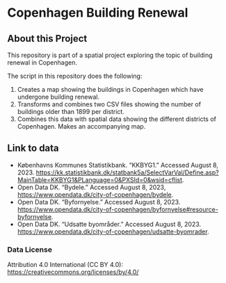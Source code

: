 # Copenhagen Building Renewal

## About this Project
This repository is part of a spatial project exploring the topic of building renewal in Copenhagen.

The script in this repository does the following:

1. Creates a map showing the buildings in Copenhagen which have undergone building renewal.
2. Transforms and combines two CSV files showing the number of buildings older than 1899 per district.
3. Combines this data with spatial data showing the different districts of Copenhagen. Makes an accompanying map.

## Link to data
* Københavns Kommunes Statistikbank. “KKBYG1.” Accessed August 8, 2023.
https://kk.statistikbank.dk/statbank5a/SelectVarVal/Define.asp?MainTable=KKBYG1&PLanguage=0&PXSId=0&wsid=cflist.
* Open Data DK. “Bydele.” Accessed August 8, 2023,
https://www.opendata.dk/city-of-copenhagen/bydele.
* Open Data DK. “Byfornyelse.” Accessed August 8, 2023. 
https://www.opendata.dk/city-of-copenhagen/byfornyelse#resource-byfornyelse.  
* Open Data DK. “Udsatte byområder.” Accessed August 8, 2023. 
https://www.opendata.dk/city-of-copenhagen/udsatte-byomrader.

### Data License
Attribution 4.0 International (CC BY 4.0): 
https://creativecommons.org/licenses/by/4.0/
